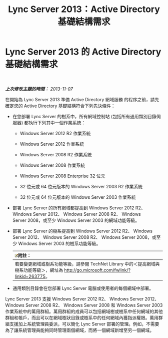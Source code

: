 ﻿---
title: Lync Server 2013：Active Directory 基礎結構需求
TOCTitle: Active Directory 基礎結構需求
ms:assetid: c2086f7b-662f-4179-ab99-2c0311ebd903
ms:mtpsurl: https://technet.microsoft.com/zh-tw/library/Gg412955(v=OCS.15)
ms:contentKeyID: 49292209
ms.date: 08/24/2015
mtps_version: v=OCS.15
ms.translationtype: HT
---

# Lync Server 2013 的 Active Directory 基礎結構需求

 

_**上次修改主題的時間：** 2013-11-07_

在開始為 Lync Server 2013 準備 Active Directory 網域服務 的程序之前，請先確定您的 Active Directory 基礎結構符合下列先決條件：

  - 在您部署 Lync Server 的樹系中，所有網域控制站 (包括所有通用類別目錄伺服器) 都執行下列其中一個作業系統：
    
      - Windows Server 2012 R2 作業系統
    
      - Windows Server 2012 作業系統
    
      - Windows Server 2008 R2 作業系統
    
      - Windows Server 2008 作業系統
    
      - Windows Server 2008 Enterprise 32 位元
    
      - 32 位元或 64 位元版本的 Windows Server 2003 R2 作業系統
    
      - 32 位元或 64 位元版本的 Windows Server 2003 作業系統

  - 部署 Lync Server 的所有網域都提高到 Windows Server 2012 R2、 Windows Server 2012、 Windows Server 2008 R2、 Windows Server 2008，或至少 Windows Server 2003 的網域功能等級。

  - 部署 Lync Server 的樹系提高到 Windows Server 2012 R2、 Windows Server 2012、 Windows Server 2008 R2、 Windows Server 2008，或至少 Windows Server 2003 的樹系功能等級。
    
    <table>
    <thead>
    <tr class="header">
    <th><img src="images/Gg398811.note(OCS.15).gif" title="note" alt="note" />附註：</th>
    </tr>
    </thead>
    <tbody>
    <tr class="odd">
    <td>若要變更網域或樹系功能等級，請參閱 TechNet Library 中的＜提高網域與樹系功能等級＞，網址為 <a href="http://go.microsoft.com/fwlink/?linkid=263775" class="uri">http://go.microsoft.com/fwlink/?linkid=263775</a>。</td>
    </tr>
    </tbody>
    </table>


  - 通用類別目錄會在您部署 Lync Server 電腦或使用者的每個網域中部署。

Lync Server 2013 支援 Windows Server 2012 R2、 Windows Server 2012、 Windows Server 2008 R2、 Windows Server 2008 和 Windows Server 2003 作業系統中的萬用群組。萬用群組的成員可以包括網域樹或樹系中任何網域的其他群組和帳戶，而且可以在網域樹狀目錄或樹系中的任何網域內獲指派權限。萬用群組支援加上系統管理員委派，可以簡化 Lync Server 部署的管理。例如，不需要為了讓系統管理員能夠同時管理兩個網域，而將一個網域新增至另一個網域。

